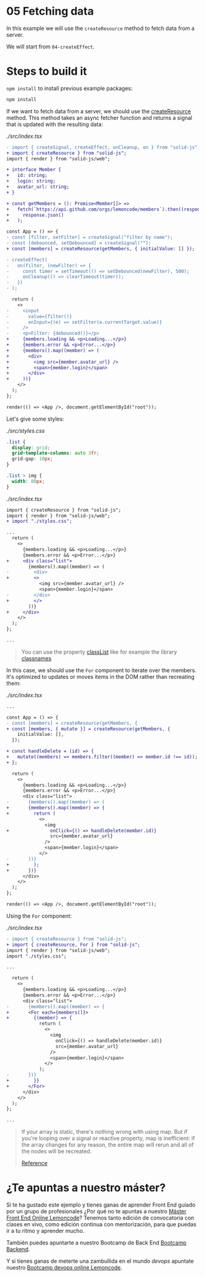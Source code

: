 # 05 Fetching data

In this example we will use the `createResource` method to fetch data from a server.

We will start from `04-createEffect`.

# Steps to build it

`npm install` to install previous example packages:

```bash
npm install
```

If we want to fetch data from a server, we should use the [createResource ](https://www.solidjs.com/docs/latest/api#createresource) method. This method takes an async fetcher function and returns a signal that is updated with the resulting data:

_./src/index.tsx_

```diff
- import { createSignal, createEffect, onCleanup, on } from "solid-js";
+ import { createResource } from "solid-js";
import { render } from "solid-js/web";

+ interface Member {
+   id: string;
+   login: string;
+   avatar_url: string;
+ }

+ const getMembers = (): Promise<Member[]> =>
+   fetch(`https://api.github.com/orgs/lemoncode/members`).then((response) =>
+     response.json()
+   );

const App = () => {
- const [filter, setFilter] = createSignal("filter by name");
- const [debounced, setDebounced] = createSignal("");
+ const [members] = createResource(getMembers, { initialValue: [] });

- createEffect(
-   on(filter, (newFilter) => {
-     const timer = setTimeout(() => setDebounced(newFilter), 500);
-     onCleanup(() => clearTimeout(timer));
-   })
- );

  return (
    <>
-     <input
-       value={filter()}
-       onInput={(e) => setFilter(e.currentTarget.value)}
-     />
-     <p>Filter: {debounced()}</p>
+     {members.loading && <p>Loading...</p>}
+     {members.error && <p>Error...</p>}
+     {members().map((member) => (
+       <div>
+         <img src={member.avatar_url} />
+         <span>{member.login}</span>
+       </div>
+     ))}
    </>
  );
};

render(() => <App />, document.getElementById("root"));

```

Let's give some styles:

_./src/styles.css_

```css
.list {
  display: grid;
  grid-template-columns: auto 3fr;
  grid-gap: 10px;
}

.list > img {
  width: 80px;
}

```

_./src/index.tsx_

```diff
import { createResource } from "solid-js";
import { render } from "solid-js/web";
+ import "./styles.css";

...
  return (
    <>
      {members.loading && <p>Loading...</p>}
      {members.error && <p>Error...</p>}
+     <div class="list">
        {members().map((member) => (
-         <div>
+         <>
            <img src={member.avatar_url} />
            <span>{member.login}</span>
-         </div>
+         </>
        ))}
+     </div>
    </>
  );
};

...

```

> You can use the property [classList](https://www.solidjs.com/tutorial/bindings_classlist) like for example the library [classnames](https://www.npmjs.com/package/classnames)

In this case, we should use the `For` component to iterate over the members. It's optimized to updates or moves items in the DOM rather than recreating them:

_./src/index.tsx_

```diff
...

const App = () => {
- const [members] = createResource(getMembers, {
+ const [members, { mutate }] = createResource(getMembers, {
    initialValue: [],
  });

+ const handleDelete = (id) => {
+   mutate((members) => members.filter((member) => member.id !== id));
+ };

  return (
    <>
      {members.loading && <p>Loading...</p>}
      {members.error && <p>Error...</p>}
      <div class="list">
-       {members().map((member) => (
+       {members().map((member) => {
+         return (
            <>
              <img
+               onClick={() => handleDelete(member.id)}
                src={member.avatar_url}
              />
              <span>{member.login}</span>
            </>
-       ))}
+         );
+       })}
      </div>
    </>
  );
};

render(() => <App />, document.getElementById("root"));

```

Using the `For` component:

_./src/index.tsx_

```diff
- import { createResource } from "solid-js";
+ import { createResource, For } from "solid-js";
import { render } from "solid-js/web";
import "./styles.css";

...

  return (
    <>
      {members.loading && <p>Loading...</p>}
      {members.error && <p>Error...</p>}
      <div class="list">
-       {members().map((member) => {
+       <For each={members()}>
+         {(member) => {
            return (
              <>
                <img
                  onClick={() => handleDelete(member.id)}
                  src={member.avatar_url}
                />
                <span>{member.login}</span>
              </>
            );
-       })}
+         }}
+       </For>
      </div>
    </>
  );
};

...

```

> If your array is static, there's nothing wrong with using map. But if you're looping over a signal or reactive property, map is inefficient: if the array changes for any reason, the entire map will rerun and all of the nodes will be recreated.
>
> [Reference](https://www.solidjs.com/guides/faq#why-shouldnt-i-use-map-in-my-template-and-whats-the-difference-between-for-and-index)

# ¿Te apuntas a nuestro máster?

Si te ha gustado este ejemplo y tienes ganas de aprender Front End guiado por un grupo de profesionales ¿Por qué no te apuntas a nuestro [Máster Front End Online Lemoncode](https://lemoncode.net/master-frontend#inicio-banner)? Tenemos tanto edición de convocatoria con clases en vivo, como edición continua con mentorización, para que puedas ir a tu ritmo y aprender mucho.

También puedes apuntarte a nuestro Bootcamp de Back End [Bootcamp Backend](https://lemoncode.net/bootcamp-backend#inicio-banner).

Y si tienes ganas de meterte una zambullida en el mundo _devops_ apuntate nuestro [Bootcamp devops online Lemoncode](https://lemoncode.net/bootcamp-devops#bootcamp-devops/inicio).
